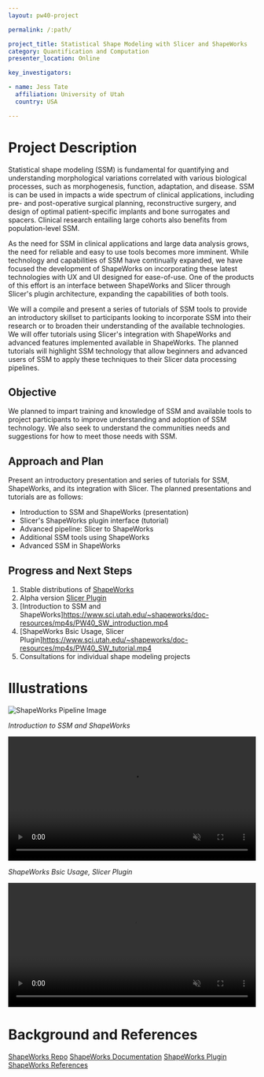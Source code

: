 ```yaml
---
layout: pw40-project

permalink: /:path/

project_title: Statistical Shape Modeling with Slicer and ShapeWorks
category: Quantification and Computation
presenter_location: Online

key_investigators:

- name: Jess Tate
  affiliation: University of Utah
  country: USA

---
```


# Project Description

<!-- Add a short paragraph describing the project. -->

Statistical shape modeling (SSM) is fundamental for quantifying and understanding morphological variations correlated with various biological processes, such as morphogenesis, function, adaptation, and disease. SSM is can be used in impacts a wide spectrum of clinical applications, including pre- and post-operative surgical planning, reconstructive surgery, and design of optimal patient-specific implants and bone surrogates and spacers. Clinical research entailing large cohorts also benefits from population-level SSM.

As the need for SSM in clinical applications and large data analysis grows, the need for reliable and easy to use tools becomes more imminent. While technology and capabilities of SSM have continually expanded, we have focused the development of ShapeWorks on incorporating these latest technologies with UX and UI designed for ease-of-use. One of the products of this effort is an interface between ShapeWorks and Slicer through Slicer's plugin architecture, expanding the capabilities of both tools.

We will a compile and present a series of tutorials of SSM tools to provide an introductory skillset to participants looking to incorporate SSM into their research or to broaden their understanding of the available technologies.  We will offer tutorials using Slicer's integration with ShapeWorks and advanced features implemented available in ShapeWorks.  The planned tutorials will highlight SSM technology that allow beginners and advanced users of SSM to apply these techniques to their Slicer data processing pipelines.

## Objective

<!-- Describe here WHAT you would like to achieve (what you will have as end result). -->

We planned to impart training and knowledge of SSM and available tools to project participants to improve understanding and adoption of SSM technology.  We also seek to understand the communities needs and suggestions for how to meet those needs with SSM.

## Approach and Plan

<!-- Describe here HOW you would like to achieve the objectives stated above. -->

Present an introductory presentation and series of tutorials for SSM, ShapeWorks, and its integration with Slicer.  The planned presentations and tutorials are as follows:

 - Introduction to SSM and ShapeWorks (presentation)
 - Slicer's ShapeWorks plugin interface (tutorial)
 - Advanced pipeline: Slicer to ShapeWorks
 - Additional SSM tools using ShapeWorks
 - Advanced SSM in ShapeWorks


## Progress and Next Steps

<!-- Update this section as you make progress, describing of what you have ACTUALLY DONE.
     If there are specific steps that you could not complete then you can describe them here, too. -->

1.  Stable distributions of [ShapeWorks](https://github.com/SCIInstitute/ShapeWorks)
2.  Alpha version [Slicer Plugin](https://github.com/SCIInstitute/ShapeworksSlicerExtension)
3.  [Introduction to SSM and ShapeWorks]<https://www.sci.utah.edu/~shapeworks/doc-resources/mp4s/PW40_SW_introduction.mp4>
4.  [ShapeWorks Bsic Usage, Slicer Plugin]<https://www.sci.utah.edu/~shapeworks/doc-resources/mp4s/PW40_SW_tutorial.mp4>
5.  Consultations for individual shape modeling projects

# Illustrations

  <!-- Add pictures and links to videos that demonstrate what has been accomplished. -->

![ShapeWorks Pipeline Image](http://sciinstitute.github.io/ShapeWorks/latest/img/home/about-shapeworks.png)

*Introduction to SSM and ShapeWorks*
<p><video src="https://www.sci.utah.edu/~shapeworks/doc-resources/mp4s/PW40_SW_introduction.mp4" autoplay muted loop controls style="width:100%"></p>
  
*ShapeWorks Bsic Usage, Slicer Plugin*
<p><video src="https://www.sci.utah.edu/~shapeworks/doc-resources/mp4s/PW40_SW_tutorial.mp4" autoplay muted loop controls style="width:100%"></p>

# Background and References

<!-- If you developed any software, include link to the source code repository.
     If possible, also add links to sample data, and to any relevant publications. -->

[ShapeWorks Repo](https://github.com/SCIInstitute/ShapeWorks)
[ShapeWorks Documentation](http://sciinstitute.github.io/ShapeWorks/latest/)
[ShapeWorks Plugin](https://github.com/SCIInstitute/ShapeworksSlicerExtension)
[ShapeWorks References](http://sciinstitute.github.io/ShapeWorks/latest/users/papers.html)
